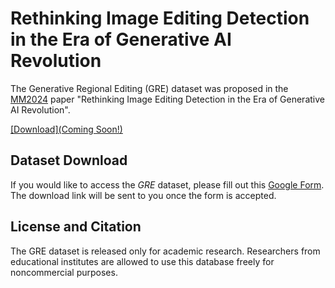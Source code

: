 # Rethinking Image Editing Detection in the Era of Generative AI Revolution

The Generative Regional Editing (GRE) dataset was proposed in the [MM2024](https://2024.acmmm.org/) paper "Rethinking Image Editing Detection in the Era of Generative AI Revolution".

[[Download](Coming Soon!)](https://docs.google.com/forms/?)

## Dataset Download
If you would like to access the *GRE* dataset, please fill out this [Google Form](https://docs.google.com/forms/?). The download link will be sent to you once the form is accepted.

## License and Citation
The GRE dataset is released only for academic research. Researchers from educational institutes are allowed to use this database freely for noncommercial purposes.
